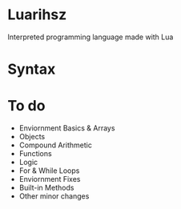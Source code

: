 # Luarihsz
Interpreted programming language made with Lua

 # Syntax

 # To do
* Enviornment Basics & Arrays
* Objects
* Compound Arithmetic
* Functions
* Logic
* For & While Loops
* Enviornment Fixes 
* Built-in Methods
* Other minor changes

